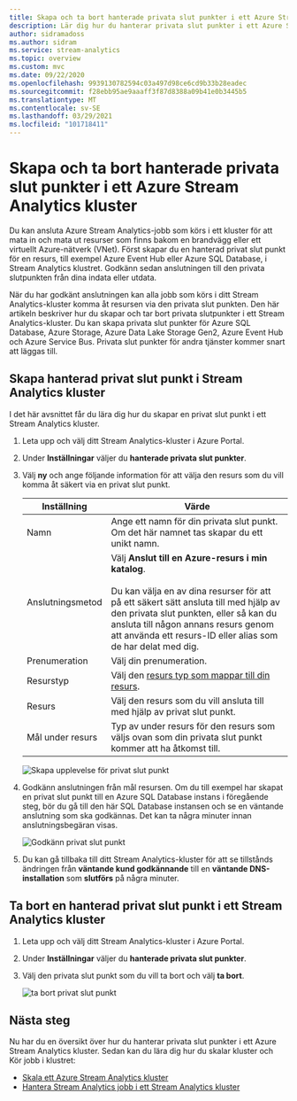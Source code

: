 ```yaml
---
title: Skapa och ta bort hanterade privata slut punkter i ett Azure Stream Analytics kluster
description: Lär dig hur du hanterar privata slut punkter i ett Azure Stream Analytics kluster.
author: sidramadoss
ms.author: sidram
ms.service: stream-analytics
ms.topic: overview
ms.custom: mvc
ms.date: 09/22/2020
ms.openlocfilehash: 9939130782594c03a497d98ce6cd9b33b28eadec
ms.sourcegitcommit: f28ebb95ae9aaaff3f87d8388a09b41e0b3445b5
ms.translationtype: MT
ms.contentlocale: sv-SE
ms.lasthandoff: 03/29/2021
ms.locfileid: "101718411"
---
```

# <a name="create-and-delete-managed-private-endpoints-in-an-azure-stream-analytics-cluster"></a>Skapa och ta bort hanterade privata slut punkter i ett Azure Stream Analytics kluster

Du kan ansluta Azure Stream Analytics-jobb som körs i ett kluster för att mata in och mata ut resurser som finns bakom en brandvägg eller ett virtuellt Azure-nätverk (VNet). Först skapar du en hanterad privat slut punkt för en resurs, till exempel Azure Event Hub eller Azure SQL Database, i Stream Analytics klustret. Godkänn sedan anslutningen till den privata slutpunkten från dina indata eller utdata.

När du har godkänt anslutningen kan alla jobb som körs i ditt Stream Analytics-kluster komma åt resursen via den privata slut punkten. Den här artikeln beskriver hur du skapar och tar bort privata slutpunkter i ett Stream Analytics-kluster. Du kan skapa privata slut punkter för Azure SQL Database, Azure Storage, Azure Data Lake Storage Gen2, Azure Event Hub och Azure Service Bus. Privata slut punkter för andra tjänster kommer snart att läggas till. 

## <a name="create-managed-private-endpoint-in-stream-analytics-cluster"></a>Skapa hanterad privat slut punkt i Stream Analytics kluster

I det här avsnittet får du lära dig hur du skapar en privat slut punkt i ett Stream Analytics kluster.

1. Leta upp och välj ditt Stream Analytics-kluster i Azure Portal.

1. Under **Inställningar** väljer du **hanterade privata slut punkter**.

1. Välj **ny** och ange följande information för att välja den resurs som du vill komma åt säkert via en privat slut punkt.

   |Inställning|Värde|
   |---|---|
   |Namn|Ange ett namn för din privata slut punkt. Om det här namnet tas skapar du ett unikt namn.|
   |Anslutningsmetod|Välj **Anslut till en Azure-resurs i min katalog**.<br><br>Du kan välja en av dina resurser för att på ett säkert sätt ansluta till med hjälp av den privata slut punkten, eller så kan du ansluta till någon annans resurs genom att använda ett resurs-ID eller alias som de har delat med dig.|
   |Prenumeration|Välj din prenumeration.|
   |Resurstyp|Välj den [resurs typ som mappar till din resurs](../private-link/private-endpoint-overview.md#private-link-resource).|
   |Resurs|Välj den resurs som du vill ansluta till med hjälp av privat slut punkt.|
   |Mål under resurs|Typ av under resurs för den resurs som väljs ovan som din privata slut punkt kommer att ha åtkomst till.|

   ![Skapa upplevelse för privat slut punkt](./media/private-endpoints/create-private-endpoint.png)

1. Godkänn anslutningen från mål resursen. Om du till exempel har skapat en privat slut punkt till en Azure SQL Database instans i föregående steg, bör du gå till den här SQL Database instansen och se en väntande anslutning som ska godkännas. Det kan ta några minuter innan anslutningsbegäran visas.

    ![Godkänn privat slut punkt](./media/private-endpoints/approve-private-endpoint.png)

1. Du kan gå tillbaka till ditt Stream Analytics-kluster för att se tillstånds ändringen från **väntande kund godkännande** till en **väntande DNS-installation** som **slutförs** på några minuter.

## <a name="delete-a-managed-private-endpoint-in-a-stream-analytics-cluster"></a>Ta bort en hanterad privat slut punkt i ett Stream Analytics kluster

1. Leta upp och välj ditt Stream Analytics-kluster i Azure Portal.

1. Under **Inställningar** väljer du **hanterade privata slut punkter**.

1. Välj den privata slut punkt som du vill ta bort och välj **ta bort**.

   ![ta bort privat slut punkt](./media/private-endpoints/delete-private-endpoint.png)

## <a name="next-steps"></a>Nästa steg

Nu har du en översikt över hur du hanterar privata slut punkter i ett Azure Stream Analytics kluster. Sedan kan du lära dig hur du skalar kluster och Kör jobb i klustret:

* [Skala ett Azure Stream Analytics kluster](scale-cluster.md)
* [Hantera Stream Analytics jobb i ett Stream Analytics kluster](manage-jobs-cluster.md)
